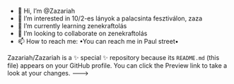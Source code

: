 - 👋 Hi, I’m @Zazariah
- 👀 I’m interested in 10/2-es lányok a palacsinta fesztiválon, zaza
- 🌱 I’m currently learning zenekraftolás
- 💞️ I’m looking to collaborate on zenekraftolás
- 📫 How to reach me:
•You can reach me in Paul street•


Zazariah/Zazariah is a ✨ special ✨ repository because its `README.md` (this file) appears on your GitHub profile.
You can click the Preview link to take a look at your changes.
--->
